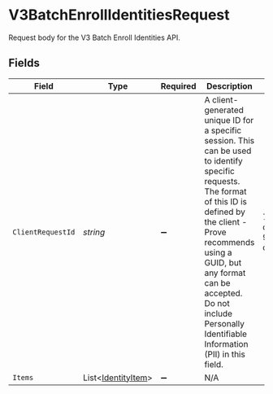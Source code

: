 # V3BatchEnrollIdentitiesRequest

Request body for the V3 Batch Enroll Identities API.


## Fields

| Field                                                                                                                                                                                                                                                                                        | Type                                                                                                                                                                                                                                                                                         | Required                                                                                                                                                                                                                                                                                     | Description                                                                                                                                                                                                                                                                                  | Example                                                                                                                                                                                                                                                                                      |
| -------------------------------------------------------------------------------------------------------------------------------------------------------------------------------------------------------------------------------------------------------------------------------------------- | -------------------------------------------------------------------------------------------------------------------------------------------------------------------------------------------------------------------------------------------------------------------------------------------- | -------------------------------------------------------------------------------------------------------------------------------------------------------------------------------------------------------------------------------------------------------------------------------------------- | -------------------------------------------------------------------------------------------------------------------------------------------------------------------------------------------------------------------------------------------------------------------------------------------- | -------------------------------------------------------------------------------------------------------------------------------------------------------------------------------------------------------------------------------------------------------------------------------------------- |
| `ClientRequestId`                                                                                                                                                                                                                                                                            | *string*                                                                                                                                                                                                                                                                                     | :heavy_minus_sign:                                                                                                                                                                                                                                                                           | A client-generated unique ID for a specific session. This can be used to identify specific requests. The format of this ID is defined by the client - Prove recommends using a GUID, but any format can be accepted. Do not include Personally Identifiable Information (PII) in this field. | 71010d88-d0e7-4a24-9297-d1be6fefde81                                                                                                                                                                                                                                                         |
| `Items`                                                                                                                                                                                                                                                                                      | List<[IdentityItem](../../Models/Components/IdentityItem.md)>                                                                                                                                                                                                                                | :heavy_minus_sign:                                                                                                                                                                                                                                                                           | N/A                                                                                                                                                                                                                                                                                          |                                                                                                                                                                                                                                                                                              |